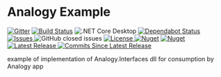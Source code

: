 # Analogy Example 


[![Gitter](https://badges.gitter.im/Analogy-LogViewer/community.svg)](https://gitter.im/Analogy-LogViewer/community?utm_source=badge&utm_medium=badge&utm_campaign=pr-badge) [![Build Status](https://dev.azure.com/Analogy-LogViewer/Analogy%20Log%20Viewer/_apis/build/status/Analogy-LogViewer.Analogy.LogViewer.Example?branchName=master)](https://dev.azure.com/Analogy-LogViewer/Analogy%20Log%20Viewer/_build/latest?definitionId=14&branchName=master)  ![.NET Core Desktop](https://github.com/Analogy-LogViewer/Analogy.LogViewer.Example/workflows/.NET%20Core%20Desktop/badge.svg)
[![Dependabot Status](https://api.dependabot.com/badges/status?host=github&repo=Analogy-LogViewer/Analogy.LogViewer.Example)](https://dependabot.com)
<a href="https://github.com/Analogy-LogViewer/Analogy.LogViewer.Example/issues">
    <img src="https://img.shields.io/github/issues/Analogy-LogViewer/Analogy.LogViewer.Example"  alt="Issues" />
</a>
![GitHub closed issues](https://img.shields.io/github/issues-closed-raw/Analogy-LogViewer/Analogy.LogViewer.Example)
<a href="https://github.com/Analogy-LogViewer/Analogy.LogViewer.Example/blob/master/LICENSE.md">
    <img src="https://img.shields.io/github/license/Analogy-LogViewer/Analogy.LogViewer.Serilog" img alt="License"/>
</a>
[![Nuget](https://img.shields.io/nuget/v/Analogy.LogViewer.Example)](https://www.nuget.org/packages/Analogy.LogViewer.Example/)
[![Nuget](https://img.shields.io/nuget/dt/Analogy.LogViewer.Example)](https://www.nuget.org/packages/Analogy.LogViewer.Example/)
<a href="https://github.com/Analogy-LogViewer/Analogy.LogViewer.Example/releases">
    <img src="https://img.shields.io/github/v/release/Analogy-LogViewer/Analogy.LogViewer.Example" img alt="Latest Release"/>
</a>
<a href="https://github.com/Analogy-LogViewer/Analogy.LogViewer.Example/compare/V1.0.8...master">
    <img src="https://img.shields.io/github/commits-since/Analogy-LogViewer/Analogy.LogViewer.Example/latest" img alt="Commits Since Latest Release"/>
</a>


example of implementation of Analogy.Interfaces dll for consumption by Analogy app
